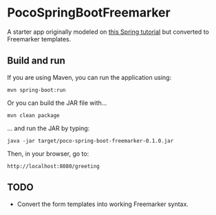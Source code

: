 # PocoSpringBootFreemarker #
A starter app originally modeled on [this Spring tutorial](https://spring.io/guides/gs/handling-form-submission/) but converted to Freemarker templates.

## Build and run ##

If you are using Maven, you can run the application using:

    mvn spring-boot:run

Or you can build the JAR file with...

    mvn clean package

... and run the JAR by typing:

    java -jar target/poco-spring-boot-freemarker-0.1.0.jar

Then, in your browser, go to:

    http://localhost:8080/greeting

## TODO ##

* Convert the form templates into working Freemarker syntax.
